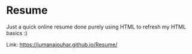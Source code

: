 # Resume
Just a quick online resume done purely using HTML to refresh my HTML basics :)

Link: https://jumanajouhar.github.io/Resume/
